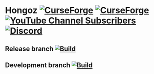 # Hongoz [![CurseForge](http://cf.way2muchnoise.eu/full_904500_downloads.svg)](https://www.curseforge.com/minecraft/mc-mods/hongoz) [![CurseForge](http://cf.way2muchnoise.eu/versions/For%20MC_904500_all.svg)](https://www.curseforge.com/minecraft/mc-mods/hongoz) [![YouTube Channel Subscribers](https://img.shields.io/youtube/channel/subscribers/UC32esMIqNPuk669HJUGhs1A?style=flat&logo=youtube&logoColor=red&label=SammJA&labelColor=%232D2D2D&link=https%3A%2F%2Fwww.youtube.com%2F%40SammJA)](https://www.youtube.com/@SammJA) [![Discord](https://img.shields.io/discord/786086164440416278?style=flat&logo=discord&label=Miau%20Milicia&link=https%3A%2F%2Fdiscord.gg%2FUXGVfrKTpX)](https://discord.gg/UXGVfrKTpX)

## Release branch [![Build](https://github.com/DainXOR/Hongoz_1.19.2/actions/workflows/main-action.yml/badge.svg?branch=release)](https://github.com/DainXOR/Hongoz_1.19.2/actions/workflows/main-action.yml)
## Development branch [![Build](https://github.com/DainXOR/Hongoz_1.19.2/actions/workflows/testing-action.yml/badge.svg?branch=development)](https://github.com/DainXOR/Hongoz_1.19.2/actions/workflows/testing-action.yml)
